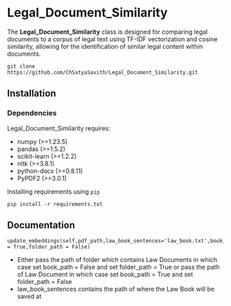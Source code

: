 # Legal_Document_Similarity
The **Legal_Document_Similarity** class is designed for comparing legal documents to a corpus of legal text using TF-IDF vectorization and cosine similarity, allowing for the identification of similar legal content within documents.
````
git clone https://github.com/ChSatyaSavith/Legal_Document_Similarity.git
````
## Installation
### Dependencies
Legal_Document_Similarity requires:
- numpy (>=1.23.5)
- pandas (>=1.5.2)
- scikit-learn (>=1.2.2)
- nltk (>=3.8.1)
- python-docx (>=0.8.11)
- PyPDF2 (>=3.0.1)

Installing requirements using ``pip``

    pip install -r requirements.txt



## Documentation

````
update_embeddings(self,pdf_path,law_book_sentences='law_book.txt',book_path = True,folder_path = False)
````
- Either pass the path of folder which contains Law Documents in which case set book_path = False and set folder_path = True or pass the path of Law Document in which case set book_path = True and set folder_path = False
- law_book_sentences contains the path of where the Law Book will be saved at

